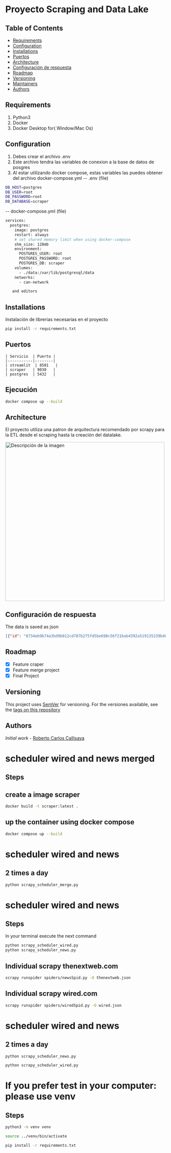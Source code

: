 # Proyecto Scraping and Data Lake

## Table of Contents
- [Requirements](#requirements)
- [Configuration](#configuration)
- [Installations](#installations)
- [Puertos](#puertos)
- [Architecture](#architecture)
- [Configuración de respuesta](#configuraciónderespuesta)
- [Roadmap](#roadmap)
- [Versioning](#versioning)
- [Maintainers](#maintainer)
- [Authors](#authors)

## Requirements
1. Python3
2. Docker
3. Docker Desktop for( Window/Mac Os)


## Configuration

1. Debes crear el archivo .env
2. Este archivo tendra las variables de conexion a la base de datos de posgres
3. Al estar utilizando docker compose, estas variables las puedes obtener del archivo docker-compose.yml 
-- .env (file)
```sh
DB_HOST=postgres
DB_USER=root
DB_PASSWORD=root
DB_DATABASE=scraper
```

-- docker-compose.yml (file)
```sh
services:
  postgres:
    image: postgres
    restart: always
    # set shared memory limit when using docker-compose
    shm_size: 128mb
    environment:
      POSTGRES_USER: root
      POSTGRES_PASSWORD: root
      POSTGRES_DB: scraper
    volumes:
      - ./data:/var/lib/postgresql/data
    networks:
      - can-network

   and editors
```


## Installations

Instalación de librerias necesarias en el proyecto
```sh
pip install -r requirements.txt
```


## Puertos
```plaintext
| Servicio  | Puerto |
|-----------|--------|
| streamlit  | 8501   |
| scraper   | 9030   |
| postgres  | 5432   |
```

## Ejecución
```sh
docker compose up --build
```

## Architecture
El proyecto utiliza una patron de arquitectura recomendado por scrapy para la ETL desde el scraping hasta la creación del datalake.

<img src="structure.png" alt="Descripción de la imagen" width="500"/>

## Configuración de respuesta

The data is saved as json 
```json
[{"id": "8734eb9b74a3bd9b012cd787b275fd5be698c56f21bab4392a519135239b4847", "tag": "Ecosystems", "header": "TNW Conference unveils plan to unleash the next big things in tech", "intro": "Our new event agenda is designed to elevate Europe's tech ecosystem", "date": "March 14, 2025 - 10:13 am"},...]
```

## Roadmap

- [x] Feature craper 
- [x] Feature merge project
- [x] Final Project 

## Versioning
This project uses [SemVer](https://semver.org) for versioning. For the versiones available, see the [tags on this repository](https://github.com/calyr/scrapy_news)

## Authors

*Initial work* - [Roberto Carlos Callisaya](https://github.com/calyr)




# scheduler wired and news merged
## Steps

## create a image scraper
```sh
docker build -t scraper:latest .
```
## up the container using docker compose
```sh
docker compose up --build
```

# scheduler wired and news
## 2 times a day

```sh
python scrapy_scheduler_merge.py
```


# scheduler wired and news
## Steps
In your terminal execute the next command
```sh
python scrapy_scheduler_wired.py
python scrapy_scheduler_news.py
```
## Individual scrapy thenextweb.com
```sh
scrapy runspider spiders/newsSpid.py -O thenextweb.json
```

## Individual scrapy wired.com
```sh
scrapy runspider spiders/wiredSpid.py -O wired.json
```

# scheduler wired and news
## 2 times a day

```sh
python scrapy_scheduler_news.py
```

```sh
python scrapy_scheduler_wired.py
```

# If you prefer test in your computer: please use venv
## Steps

```sh
python3 -m venv venv
```


```sh
source ../venv/bin/activate
```


```sh
pip install -r requirements.txt
```
